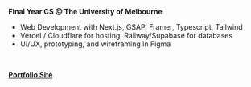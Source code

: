 <p><b>Final Year CS @ The University of Melbourne</b></p>
<ul>
  <li> Web Development with Next.js, GSAP, Framer, Typescript, Tailwind</li>
  <li> Vercel / Cloudflare for hosting, Railway/Supabase for databases</li>
  <li> UI/UX, prototyping, and wireframing in Figma </li>
</li>
</ul>

<br/>
<p><b><a href="https://lokasasmita.com">Portfolio Site</a></b></p>
